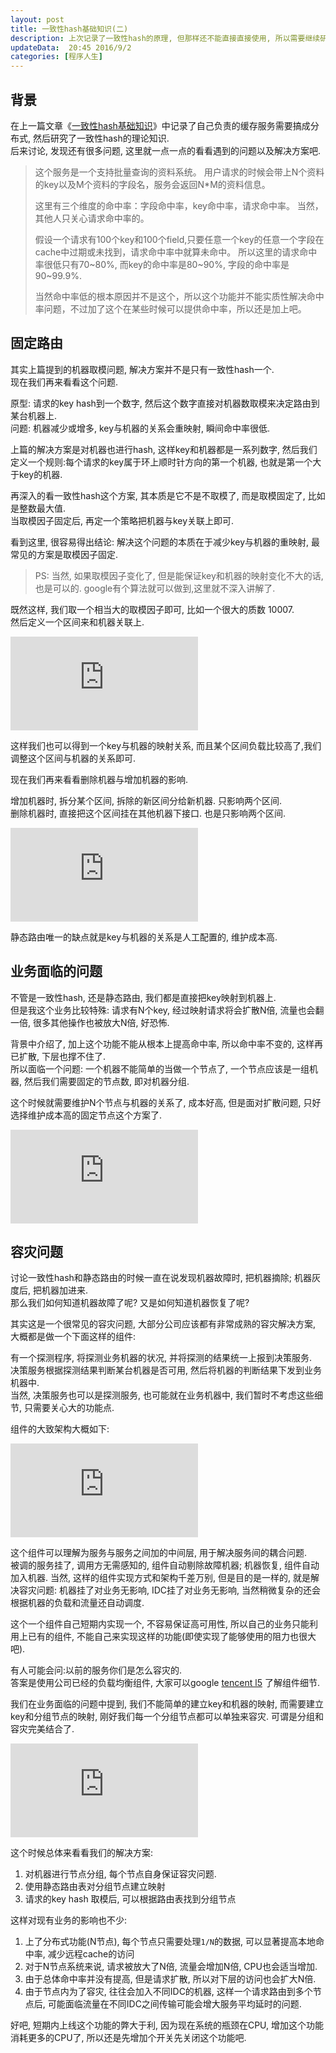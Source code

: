 ```yaml
---  
layout: post  
title: 一致性hash基础知识(二)
description: 上次记录了一致性hash的原理, 但那样还不能直接直接使用, 所以需要继续研究一下.    
updateData:  20:45 2016/9/2
categories: [程序人生]
---  
```


## 背景

在上一篇文章《[一致性hash基础知识](http://github.tiankonguse.com/blog/2016/08/21/consistent-hashing.html)》中记录了自己负责的缓存服务需要搞成分布式, 然后研究了一致性hash的理论知识.  
后来讨论, 发现还有很多问题, 这里就一点一点的看看遇到的问题以及解决方案吧.  


> 这个服务是一个支持批量查询的资料系统。
> 用户请求的时候会带上N个资料的key以及M个资料的字段名，服务会返回N*M的资料信息。　
> 
> 这里有三个维度的命中率：字段命中率，key命中率，请求命中率。
> 当然，其他人只关心请求命中率的。
> 
> 假设一个请求有100个key和100个field,只要任意一个key的任意一个字段在cache中过期或未找到，请求命中率中就算未命中。
> 所以这里的请求命中率很低只有70~80%, 而key的命中率是80~90%, 字段的命中率是90~99.9%.
> 
> 当然命中率低的根本原因并不是这个，所以这个功能并不能实质性解决命中率问题，不过加了这个在某些时候可以提供命中率，所以还是加上吧。 



## 固定路由


其实上篇提到的机器取模问题, 解决方案并不是只有一致性hash一个.  
现在我们再来看看这个问题.  

原型: 请求的key hash到一个数字, 然后这个数字直接对机器数取模来决定路由到某台机器上.    
问题: 机器减少或增多, key与机器的关系会重映射, 瞬间命中率很低.  


上篇的解决方案是对机器也进行hash, 这样key和机器都是一系列数字, 然后我们定义一个规则:每个请求的key属于环上顺时针方向的第一个机器, 也就是第一个大于key的机器.  


再深入的看一致性hash这个方案, 其本质是它不是不取模了, 而是取模固定了, 比如是整数最大值.  
当取模因子固定后, 再定一个策略把机器与key关联上即可.  


看到这里, 很容易得出结论: 解决这个问题的本质在于减少key与机器的重映射, 最常见的方案是取模因子固定. 

> PS: 当然, 如果取模因子变化了, 但是能保证key和机器的映射变化不大的话, 也是可以的. google有个算法就可以做到,这里就不深入讲解了.    
 

既然这样, 我们取一个相当大的取模因子即可, 比如一个很大的质数 10007.  
然后定义一个区间来和机器关联上.   


![](http://tiankonguse.com/lab/cloudLink/baidupan.php?url=/1915453531/4293974727.png)


这样我们也可以得到一个key与机器的映射关系, 而且某个区间负载比较高了,我们调整这个区间与机器的关系即可.  


现在我们再来看看删除机器与增加机器的影响.  


增加机器时, 拆分某个区间, 拆除的新区间分给新机器.  只影响两个区间.  
删除机器时, 直接把这个区间挂在其他机器下接口.  也是只影响两个区间.  



![](http://tiankonguse.com/lab/cloudLink/baidupan.php?url=/1915453531/1576502651.png)



静态路由唯一的缺点就是key与机器的关系是人工配置的, 维护成本高.  



## 业务面临的问题


不管是一致性hash, 还是静态路由, 我们都是直接把key映射到机器上.   
但是我这个业务比较特殊: 请求有N个key, 经过映射请求将会扩散N倍, 流量也会翻一倍, 很多其他操作也被放大N倍, 好恐怖.  

背景中介绍了, 加上这个功能不能从根本上提高命中率, 所以命中率不变的, 这样再已扩散, 下层也撑不住了.  
所以面临一个问题: 一个机器不能简单的当做一个节点了, 一个节点应该是一组机器, 然后我们需要固定的节点数, 即对机器分组.   


这个时候就需要维护N个节点与机器的关系了, 成本好高, 但是面对扩散问题, 只好选择维护成本高的固定节点这个方案了.  


![](http://tiankonguse.com/lab/cloudLink/baidupan.php?url=/1915453531/678097004.png)
 


## 容灾问题


讨论一致性hash和静态路由的时候一直在说发现机器故障时, 把机器摘除; 机器灰度后, 把机器加进来.  
那么我们如何知道机器故障了呢? 又是如何知道机器恢复了呢?  


其实这是一个很常见的容灾问题, 大部分公司应该都有非常成熟的容灾解决方案, 大概都是做一个下面这样的组件:  


有一个探测程序, 将探测业务机器的状况, 并将探测的结果统一上报到决策服务.  
决策服务根据探测结果判断某台机器是否可用, 然后将机器的判断结果下发到业务机器中.  
当然, 决策服务也可以是探测服务, 也可能就在业务机器中, 我们暂时不考虑这些细节, 只需要关心大的功能点.  


组件的大致架构大概如下:  


![组件架构](http://tiankonguse.com/lab/cloudLink/baidupan.php?url=/1915453531/3025383273.png)



这个组件可以理解为服务与服务之间加的中间层, 用于解决服务间的耦合问题.  
被调的服务挂了, 调用方无需感知的, 组件自动剔除故障机器; 机器恢复, 组件自动加入机器. 
当然, 这样的组件实现方式和架构千差万别, 但是目的是一样的, 就是解决容灾问题:  机器挂了对业务无影响, IDC挂了对业务无影响, 当然稍微复杂的还会根据机器的负载和流量还自动调度. 


这个一个组件自己短期内实现一个, 不容易保证高可用性, 所以自己的业务只能利用上已有的组件, 不能自己来实现这样的功能(即使实现了能够使用的阻力也很大吧).  


有人可能会问:以前的服务你们是怎么容灾的.   
答案是使用公司已经的负载均衡组件, 大家可以google [tencent l5](https://www.google.com.hk/#newwindow=1&safe=strict&q=tencent+l5) 了解组件细节.  


我们在业务面临的问题中提到, 我们不能简单的建立key和机器的映射, 而需要建立key和分组节点的映射, 刚好我们每一个分组节点都可以单独来容灾. 可谓是分组和容灾完美结合了.  


![](http://tiankonguse.com/lab/cloudLink/baidupan.php?url=/1915453531/2772322102.png)  


这个时候总体来看看我们的解决方案:  

1. 对机器进行节点分组, 每个节点自身保证容灾问题.  
2. 使用静态路由表对分组节点建立映射
3. 请求的key hash 取模后, 可以根据路由表找到分组节点


这样对现有业务的影响也不少:

1. 上了分布式功能(N节点),  每个节点只需要处理`1/N`的数据, 可以显著提高本地命中率, 减少远程cache的访问  
2. 对于N节点系统来说, 请求被放大了N倍, 流量会增加N倍, CPU也会适当增加.  
3. 由于总体命中率并没有提高, 但是请求扩散, 所以对下层的访问也会扩大N倍.  
4. 由于节点内为了容灾, 往往会加入不同IDC的机器, 这样一个请求路由到多个节点后, 可能面临流量在不同IDC之间传输可能会增大服务平均延时的问题.  



好吧, 短期内上线这个功能的弊大于利, 因为现在系统的瓶颈在CPU, 增加这个功能消耗更多的CPU了, 所以还是先增加个开关先关闭这个功能吧.  

